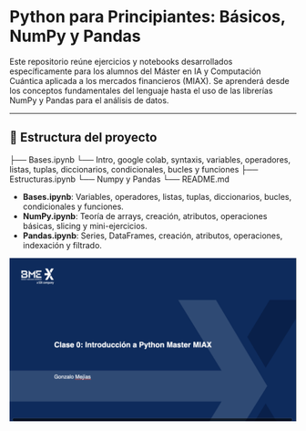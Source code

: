 # Python para Principiantes: Básicos, NumPy y Pandas

Este repositorio reúne ejercicios y notebooks desarrollados específicamente para los alumnos del Máster en IA y Computación Cuántica aplicada a los mercados financieros (MIAX). Se aprenderá desde los conceptos fundamentales del lenguaje hasta el uso de las librerías NumPy y Pandas para el análisis de datos.

---

## 📂 Estructura del proyecto

├── Bases.ipynb
    └── Intro, google colab, syntaxis, variables, operadores, listas, tuplas, diccionarios, condicionales, bucles y funciones
├── Estructuras.ipynb
    └── Numpy y Pandas
└── README.md  

- **Bases.ipynb**: Variables, operadores, listas, tuplas, diccionarios, bucles, condicionales y funciones.  
- **NumPy.ipynb**: Teoría de arrays, creación, atributos, operaciones básicas, slicing y mini-ejercicios.  
- **Pandas.ipynb**: Series, DataFrames, creación, atributos, operaciones, indexación y filtrado.

![Logo del proyecto](Bases/imgs/Logo.png)


